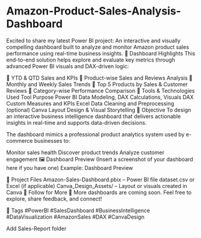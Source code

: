# Amazon-Product-Sales-Analysis-Dashboard
Excited to share my latest Power BI project: An interactive and visually compelling dashboard built to analyze and monitor Amazon product sales performance using real-time business insights.
🚀 Dashboard Highlights
This end-to-end solution helps explore and evaluate key metrics through advanced Power BI visuals and DAX-driven logic:

🔹 YTD & QTD Sales and KPIs
🔹 Product-wise Sales and Reviews Analysis
🔹 Monthly and Weekly Sales Trends
🔹 Top 5 Products by Sales & Customer Reviews
🔹 Category-wise Performance Comparison
📌 Tools & Technologies Used
Tool	Purpose
Power BI	Data Modeling, DAX Calculations, Visuals
DAX	Custom Measures and KPIs
Excel	Data Cleaning and Preprocessing (optional)
Canva	Layout Design & Visual Storytelling
🎯 Objective
To design an interactive business intelligence dashboard that delivers actionable insights in real-time and supports data-driven decisions.

The dashboard mimics a professional product analytics system used by e-commerce businesses to:

Monitor sales health
Discover product trends
Analyze customer engagement
🖼 Dashboard Preview
(Insert a screenshot of your dashboard here if you have one)
Example: Dashboard Preview

📁 Project Files
Amazon-Sales-Dashboard.pbix – Power BI file
dataset.csv or Excel (if applicable)
Canva_Design_Assets/ – Layout or visuals created in Canva
📢 Follow for More
📌 More dashboards are coming soon.
Feel free to explore, share feedback, and connect!

🔖 Tags
#PowerBI #SalesDashboard #BusinessIntelligence #DataVisualization #AmazonSales #DAX #CanvaDesign

Add Sales-Report folder

